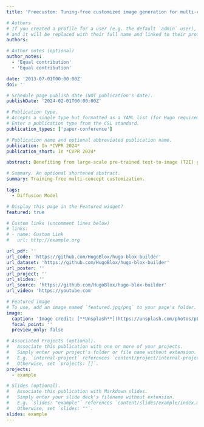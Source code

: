 ```yaml
---
title: 'Freecustom: Tuning-free customized image generation for multi-concept composition'

# Authors
# If you created a profile for a user (e.g. the default `admin` user), write the username (folder name) here
# and it will be replaced with their full name and linked to their profile.
authors:

# Author notes (optional)
author_notes:
  - 'Equal contribution'
  - 'Equal contribution'

date: '2013-07-01T00:00:00Z'
doi: ''

# Schedule page publish date (NOT publication's date).
publishDate: '2024-02-01T00:00:00Z'

# Publication type.
# Accepts a single type but formatted as a YAML list (for Hugo requirements).
# Enter a publication type from the CSL standard.
publication_types: ['paper-conference']

# Publication name and optional abbreviated publication name.
publication: In *CVPR 2024*
publication_short: In *CVPR 2024*

abstract: Benefiting from large-scale pre-trained text-to-image (T2I) generative models impressive progress has been achieved in customized image generation which aims to generate user-specified concepts. Existing approaches have extensively focused on single-concept customization and still encounter challenges when it comes to complex scenarios that involve combining multiple concepts. These approaches often require retraining/fine-tuning using a few images leading to time-consuming training processes and impeding their swift implementation. Furthermore the reliance on multiple images to represent a singular concept increases the difficulty of customization. To this end we propose FreeCustom a novel tuning-free method to generate customized images of multi-concept composition based on reference concepts using only one image per concept as input. Specifically we introduce a new multi-reference self-attention (MRSA) mechanism and a weighted mask strategy that enables the generated image to access and focus more on the reference concepts. In addition MRSA leverages our key finding that input concepts are better preserved when providing images with context interactions. Experiments show that our method's produced images are consistent with the given concepts and better aligned with the input text. Our method outperforms or performs on par with other training-based methods in terms of multi-concept composition and single-concept customization but is simpler. Codes can be found \href https://github.com/aim-uofa/FreeCustom here .

# Summary. An optional shortened abstract.
summary: Training-free multi-concept customization.

tags:
  - Diffusion Model

# Display this page in the Featured widget?
featured: true

# Custom links (uncomment lines below)
# links:
# - name: Custom Link
#   url: http://example.org

url_pdf: ''
url_code: 'https://github.com/HugoBlox/hugo-blox-builder'
url_dataset: 'https://github.com/HugoBlox/hugo-blox-builder'
url_poster: ''
url_project: ''
url_slides: ''
url_source: 'https://github.com/HugoBlox/hugo-blox-builder'
url_video: 'https://youtube.com'

# Featured image
# To use, add an image named `featured.jpg/png` to your page's folder.
image:
  caption: 'Image credit: [**Unsplash**](https://unsplash.com/photos/pLCdAaMFLTE)'
  focal_point: ''
  preview_only: false

# Associated Projects (optional).
#   Associate this publication with one or more of your projects.
#   Simply enter your project's folder or file name without extension.
#   E.g. `internal-project` references `content/project/internal-project/index.md`.
#   Otherwise, set `projects: []`.
projects:
  - example

# Slides (optional).
#   Associate this publication with Markdown slides.
#   Simply enter your slide deck's filename without extension.
#   E.g. `slides: "example"` references `content/slides/example/index.md`.
#   Otherwise, set `slides: ""`.
slides: example
---
```


